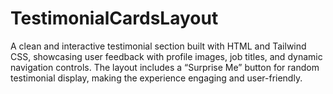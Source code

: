 # TestimonialCardsLayout
A clean and interactive testimonial section built with HTML and Tailwind CSS, showcasing user feedback with profile images, job titles, and dynamic navigation controls. The layout includes a “Surprise Me” button for random testimonial display, making the experience engaging and user-friendly.
